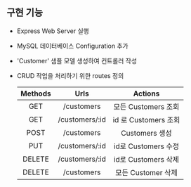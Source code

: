 ## 구현 기능

- Express Web Server 실행
- MySQL 데이터베이스 Configuration 추가
- 'Customer' 샘플 모델 생성하여 컨트롤러 작성
- CRUD 작업을 처리하기 위한 routes 정의

  | Methods |      Urls      |       Actions        |
  | :-----: | :------------: | :------------------: |
  |   GET   |   /customers   | 모든 Customers 조회  |
  |   GET   | /customers/:id | id 로 Customers 조회 |
  |  POST   |   /customers   |    Customers 생성    |
  |   PUT   | /customers/:id | id로 Customers 수정  |
  | DELETE  | /customers/:id | id로 Customers 삭제  |
  | DELETE  |   /customers   |  모든 Customer 삭제  |
